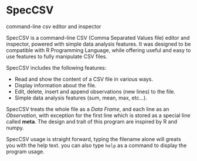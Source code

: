 # SpecCSV
command-line csv editor and inspector

SpecCSV is a command-line CSV (Comma Separated Values file) editor and inspector, powered with simple data analysis features. It was designed to be compatible with R Programming Language, while offering useful and easy to use features to fully manipulate CSV files.

SpecCSV includes the following features:
* Read and show the content of a CSV file in various ways.
* Display information about the file.
* Edit, delete, insert and append observations (new lines) to the file.
* Simple data analysis features (sum, mean, max, etc...).

SpecCSV treats the whole file as a *Data Frame*, and each line as an *Observation*, with exception for the first line which is stored as a special line called **meta**. The design and trait of this program are inspired by R and numpy.

SpecCSV usage is straight forward, typing the filename alone will greats you with the help text. you can also type `help` as a command to display the program usage.
